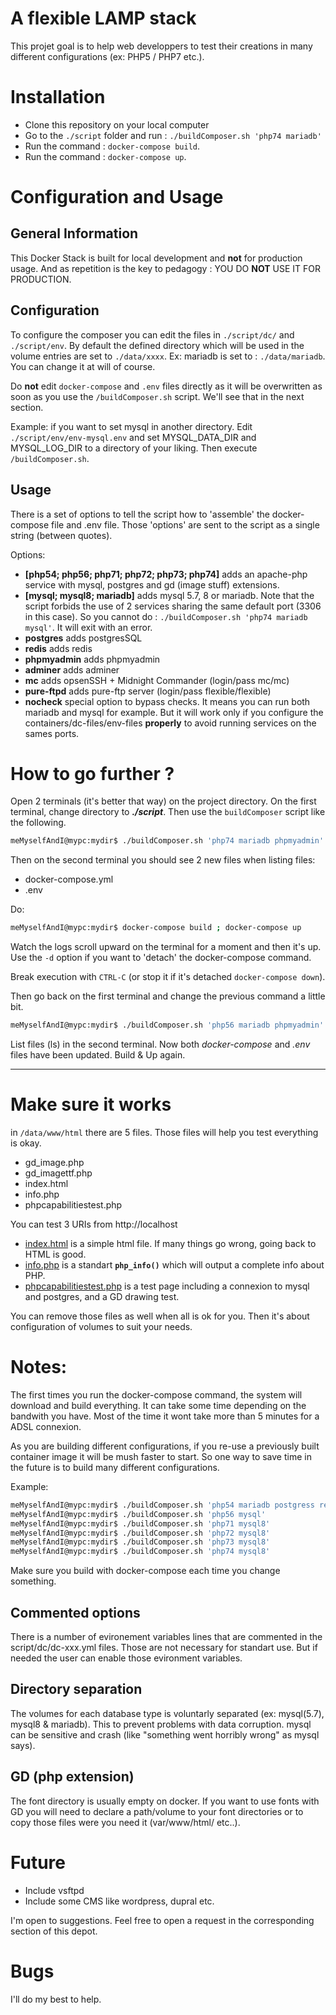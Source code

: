 # A flexible LAMP stack

This projet goal is to help web developpers to test their creations in many different configurations (ex: PHP5 / PHP7 etc.). 

# Installation
* Clone this repository on your local computer
* Go to the `./script` folder and run : `./buildComposer.sh 'php74 mariadb'`
* Run the command : `docker-compose build`.
* Run the command : `docker-compose up`.

# Configuration and Usage
## General Information
This Docker Stack is built for local development and **not** for production usage. And as repetition is the key to pedagogy : YOU DO **NOT** USE IT FOR PRODUCTION.


## Configuration

To configure the composer you can edit the files in `./script/dc/` and `./script/env`. By default the defined directory which will be used in the volume entries are set to `./data/xxxx`. Ex: mariadb is set to : `./data/mariadb`. You can change it at will of course. 

Do **not** edit `docker-compose` and `.env` files directly as it will be overwritten as soon as you use the `/buildComposer.sh` script. We'll see that in the next section.

Example: if you want to set mysql in another directory. Edit `./script/env/env-mysql.env` and set MYSQL_DATA_DIR and MYSQL_LOG_DIR to a directory of your liking. Then execute `/buildComposer.sh`.


## Usage 

There is a set of options to tell the script how to 'assemble' the docker-compose file and .env file. Those 'options' are sent to the script as a single string (between quotes). 

Options:

* **[php54; php56; php71; php72; php73; php74]** adds an apache-php service with mysql, postgres and gd (image stuff) extensions.
* **[mysql; mysql8; mariadb]** adds mysql 5.7, 8 or mariadb. Note that the script forbids the use of 2 services sharing the same default port (3306 in this case). So you cannot do : `./buildComposer.sh 'php74 mariadb mysql'`. It will exit with an error.
* **postgres** adds postgresSQL
* **redis** adds redis
* **phpmyadmin** adds phpmyadmin
* **adminer** adds adminer
* **mc** adds opsenSSH + Midnight Commander (login/pass mc/mc)
* **pure-ftpd** adds pure-ftp server (login/pass flexible/flexible)
* **nocheck** special option to bypass checks. It means you can run both mariadb and mysql for example. But it will work only if you configure the containers/dc-files/env-files **properly** to avoid running services on the sames ports.

# How to go further ?
Open 2 terminals (it's better that way) on the project directory. On the first terminal, change directory to ***./script***. Then use the `buildComposer` script like the following.
```sh
meMyselfAndI@mypc:mydir$ ./buildComposer.sh 'php74 mariadb phpmyadmin'
```
Then on the second terminal you should see 2 new files when listing files:
 - docker-compose.yml 
 - .env

Do:
```sh
meMyselfAndI@mypc:mydir$ docker-compose build ; docker-compose up
```
Watch the logs scroll upward on the terminal for a moment and then it's up. Use the `-d` option if you want to 'detach' the docker-compose command.

Break execution with `CTRL-C` (or stop it if it's detached `docker-compose down`).

Then go back on the first terminal and change the previous command a little bit. 
```sh
meMyselfAndI@mypc:mydir$ ./buildComposer.sh 'php56 mariadb phpmyadmin'
```
List files (ls) in the second terminal. Now both *docker-compose* and *.env* files have been updated. Build & Up again. 

---

# Make sure it works
in `/data/www/html` there are 5 files. Those files will help you test everything is okay.
* gd_image.php
* gd_imagettf.php
* index.html
* info.php
* phpcapabilitiestest.php

You can test 3 URIs from http://localhost
* [index.html](http://locahost/index.html) is a simple html file. If many things go wrong, going back to HTML is good.
* [info.php](http://locahost/info.php) is a standart **`php_info()`** which will output a complete info about PHP.
* [phpcapabilitiestest.php](http://locahost/phpcapabilitiestest.php) is a test page including a connexion to mysql and postgres, and a GD drawing test. 

You can remove those files as well when all is ok for you. Then it's about configuration of volumes to suit your needs.

# Notes:

The first times you run the docker-compose command, the system will download and build everything. It can take some time depending on the bandwith you have. Most of the time it wont take more than 5 minutes for a ADSL connexion. 

As you are building different configurations, if you re-use a previously built container image it will be mush faster to start. So one way to save time in the future is to build many different configurations.

Example:
```sh
meMyselfAndI@mypc:mydir$ ./buildComposer.sh 'php54 mariadb postgress redis phpmyadmin adminer mc'
meMyselfAndI@mypc:mydir$ ./buildComposer.sh 'php56 mysql'
meMyselfAndI@mypc:mydir$ ./buildComposer.sh 'php71 mysql8'
meMyselfAndI@mypc:mydir$ ./buildComposer.sh 'php72 mysql8'
meMyselfAndI@mypc:mydir$ ./buildComposer.sh 'php73 mysql8'
meMyselfAndI@mypc:mydir$ ./buildComposer.sh 'php74 mysql8'
```
Make sure you build with docker-compose each time you change something. 

 ## Commented options

There is a number of evironement variables lines that are commented in the script/dc/dc-xxx.yml files. Those are not necessary for standart use. But if needed the user can enable those evironment variables.

## Directory separation

The volumes for each database type is voluntarly separated (ex: mysql(5.7), mysql8 & mariadb). This to prevent problems with data corruption. mysql can be sensitive and crash (like "something went horribly wrong" as mysql says).

## GD (php extension)
The font directory is usually empty on docker. If you want to use fonts with GD you will need to declare a path/volume to your font directories or to copy those files were you need it (var/www/html/ etc..).

# Future
* Include vsftpd
* Include some CMS like wordpress, dupral etc.

I'm open to suggestions. Feel free to open a request in the corresponding section of this depot. 

# Bugs
I'll do my best to help. 

